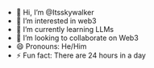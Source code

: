 - 👋 Hi, I’m @Itsskywalker
- 👀 I’m interested in web3 
- 🌱 I’m currently learning LLMs
- 💞️ I’m looking to collaborate on Web3
- 😄 Pronouns: He/Him
- ⚡ Fun fact: There are 24 hours in a day

<!---
Itsskywalker/Itsskywalker is a ✨ special ✨ repository because its `README.md` (this file) appears on your GitHub profile.
You can click the Preview link to take a look at your changes.
--->

